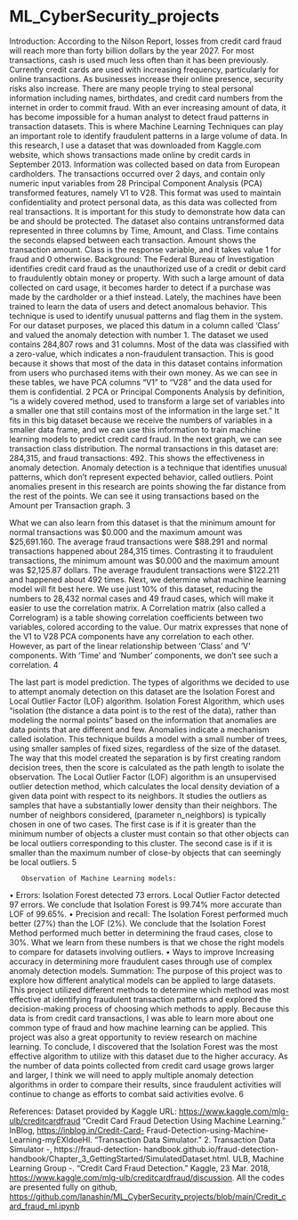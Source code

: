 # ML_CyberSecurity_projects

Introduction:
According to the Nilson Report, losses from credit card fraud will reach more than forty
billion dollars by the year 2027. For most transactions, cash is used much less often than it has been previously. Currently credit cards are used with increasing frequency, particularly for online transactions. As businesses increase their online presence, security risks also increase. There are many people trying to steal personal information including names, birthdates, and credit card numbers from the internet in order to commit fraud. With an ever increasing amount of data, it has become impossible for a human analyst to detect fraud patterns in transaction datasets. This is where Machine Learning Techniques can play an important role to identify fraudulent patterns in a large volume of data.
In this research, I use a dataset that was downloaded from Kaggle.com website, which shows transactions made online by credit cards in September 2013. Information was collected based on data from European cardholders.
The transactions occurred over 2 days, and contain only numeric input variables from 28 Principal Component Analysis (PCA) transformed features, namely V1 to V28. This format was used to maintain confidentiality and protect personal data, as this data was collected from real transactions. It is important for this study to demonstrate how data can be and should be protected.
The dataset also contains untransformed data represented in three columns by Time, Amount, and Class.
Time contains the seconds elapsed between each transaction.
Amount shows the transaction amount.
Class is the response variable, and it takes value 1 for fraud and 0 otherwise.
Background:
The Federal Bureau of Investigation identifies credit card fraud as the unauthorized use
of a credit or debit card to fraudulently obtain money or property. With such a large amount of data collected on card usage, it becomes harder to detect if a purchase was made by the cardholder or a thief instead. Lately, the machines have been trained to learn the data of users and detect anomalous behavior. This technique is used to identify unusual patterns and flag them in the system. For our dataset purposes, we placed this datum in a column called ‘Class’ and valued the anomaly detection with number 1. The dataset we used contains 284,807 rows and 31 columns. Most of the data was classified with a zero-value, which indicates a non-fraudulent transaction. This is good because it shows that most of the data in this dataset contains information from users who purchased items with their own money.
As we can see in these tables, we have PCA columns “V1” to “V28” and the data used for them is confidential.
  2
  PCA or Principal Components Analysis by definition, “is a widely covered method, used to transform a large set of variables into a smaller one that still contains most of the information in the large set.” It fits in this big dataset because we receive the numbers of variables in a smaller data frame, and we can use this information to train machine learning models to predict credit card fraud.
In the next graph, we can see transaction class distribution. The normal transactions in this dataset are: 284,315, and fraud transactions: 492. This shows the effectiveness in anomaly detection.
Anomaly detection is a technique that identifies unusual patterns, which don’t represent expected behavior, called outliers. Point anomalies present in this research are points showing the far distance from the rest of the points. We can see it using transactions based on the Amount per Transaction graph.
 3

 What we can also learn from this dataset is that the minimum amount for normal transactions was $0.000 and the maximum amount was $25,691.160.
The average fraud transactions were $88.291 and normal transactions happened about 284,315 times. Contrasting it to fraudulent transactions, the minimum amount was $0.000 and the maximum amount was $2,125.87 dollars. The average fraudulent transactions were $122.211 and happened about 492 times.
Next, we determine what machine learning model will fit best here. We use just 10% of this dataset, reducing the numbers to 28,432 normal cases and 49 fraud cases, which will make it easier to use the correlation matrix.
A Correlation matrix (also called a Correlogram) is a table showing correlation coefficients between two variables, colored according to the value.
Our matrix expresses that none of the V1 to V28 PCA components have any correlation to each other. However, as part of the linear relationship between ‘Class’ and ‘V’ components. With ‘Time’ and ‘Number’ components, we don’t see such a correlation.
  4

 The last part is model prediction. The types of algorithms we decided to use to attempt anomaly detection on this dataset are the Isolation Forest and Local Outlier Factor (LOF) algorithm.
Isolation Forest Algorithm, which uses “isolation (the distance a data point is to the rest of the data), rather than modeling the normal points” based on the information that anomalies are data points that are different and few. Anomalies indicate a mechanism called isolation. This technique builds a model with a small number of trees, using smaller samples of fixed sizes, regardless of the size of the dataset.
The way that this model created the separation is by first creating random decision trees, then the score is calculated as the path length to isolate the observation.
The Local Outlier Factor (LOF) algorithm is an unsupervised outlier detection method, which calculates the local density deviation of a given data point with respect to its neighbors. It studies the outliers as samples that have a substantially lower density than their neighbors.
The number of neighbors considered, (parameter n_neighbors) is typically chosen in one of two cases. The first case is if it is greater than the minimum number of objects a cluster must contain so that other objects can be local outliers corresponding to this cluster. The second case is if it is smaller than the maximum number of close-by objects that can seemingly be local outliers.
5

       Observation of Machine Learning models:
• Errors:
Isolation Forest detected 73 errors.
Local Outlier Factor detected 97 errors.
We conclude that Isolation Forest is 99.74% more accurate than LOF of 99.65%.
• Precision and recall:
The Isolation Forest performed much better (27%) than the LOF (2%).
We conclude that the Isolation Forest Method performed much better in determining the fraud cases, close to 30%.
What we learn from these numbers is that we chose the right models to compare for datasets involving outliers.
• Ways to improve
Increasing accuracy in determining more fraudulent cases through use of complex anomaly detection models.
Summation:
The purpose of this project was to explore how different analytical models can be applied
to large datasets. This project utilized different methods to determine which method was most effective at identifying fraudulent transaction patterns and explored the decision-making process of choosing which methods to apply. Because this data is from credit card transactions, I was able to learn more about one common type of fraud and how machine learning can be applied. This project was also a great opportunity to review research on machine learning. To conclude, I discovered that the Isolation Forest was the most effective algorithm to utilize with this dataset due to the higher accuracy. As the number of data points collected from credit card usage grows larger and larger, I think we will need to apply multiple anomaly detection algorithms in order to compare their results, since fraudulent activities will continue to change as efforts to combat said activities evolve.
  6

References:
Dataset provided by Kaggle
URL: https://www.kaggle.com/mlg-ulb/creditcardfraud
“Credit Card Fraud Detection Using Machine Learning.” InBlog, https://inblog.in/Credit-Card- Fraud-Detection-using-Machine-Learning-myEXIdoeHl.
“Transaction Data Simulator.” 2. Transaction Data Simulator -, https://fraud-detection- handbook.github.io/fraud-detection- handbook/Chapter_3_GettingStarted/SimulatedDataset.html.
ULB, Machine Learning Group -. “Credit Card Fraud Detection.” Kaggle, 23 Mar. 2018, https://www.kaggle.com/mlg-ulb/creditcardfraud/discussion.
All the codes are presented fully on github,
https://github.com/lanashin/ML_CyberSecurity_projects/blob/main/Credit_card_fraud_ml.ipynb
 
 
